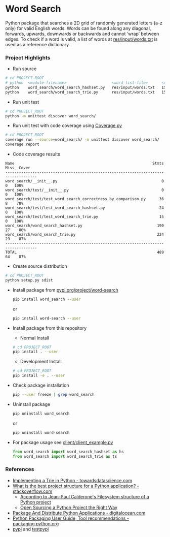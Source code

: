 # Word Search

Python package that searches a 2D grid of randomly generated letters (a-z only) for valid English words. Words can be found along any diagonal, forwards, upwards, downwards or backwards and cannot ‘wrap’ between edges. To check if a word is valid, a list of words at [res/input/words.txt](res/input/words.txt) is used as a reference dictionary.


### Project Highlights

- Run source
```bash
# cd PROJECT_ROOT
# python  <module-filename>                    <word-list-file>      <cols>   <rows>
python    word_search/word_search_hashset.py   res/input/words.txt   15       15
python    word_search/word_search_trie.py      res/input/words.txt   15       15
```

- Run unit test
```bash
# cd PROJECT_ROOT
python -m unittest discover word_search/
```

- Run unit test with code coverage using [Coverage.py](https://coverage.readthedocs.io/en/coverage-4.5.1/)
```bash
# cd PROJECT_ROOT
coverage run --source=word_search/ -m unittest discover word_search/
coverage report
```

- Code coverage results
```
Name                                                             Stmts   Miss  Cover
------------------------------------------------------------------------------------
word_search/__init__.py                                              0      0   100%
word_search/test/__init__.py                                         0      0   100%
word_search/test/test_word_search_correctness_by_comparison.py      36      8    78%
word_search/test/test_word_search_hashset.py                        24      0   100%
word_search/test/test_word_search_trie.py                           15      0   100%
word_search/word_search_hashset.py                                 190     27    86%
word_search/word_search_trie.py                                    224     29    87%
------------------------------------------------------------------------------------
TOTAL                                                              489     64    87%
```

- Create source distribution
```bash
# cd PROJECT_ROOT
python setup.py sdist
```

-  Install package from [pypi.org/project/word-search](https://pypi.org/project/word-search/)
    ```bash
    pip install word_search --user
    ```
    or
    ```bash
    pip install word-search --user
    ```

-  Install package from this repository
	- Normal Install
	```bash
	# cd PROJECT_ROOT
	pip install . --user
	```

	- Development Install
	```bash
	# cd PROJECT_ROOT
	pip install -e . --user
	```

- Check package installation
    ```bash
    pip --user freeze | grep word_search
    ```

-  Uninstall package
    ```bash
    pip uninstall word_search
    ```
    or
    ```bash
    pip uninstall word-search
    ```

- For package usage see [client/client_example.py](client/client_example.py)
    ```python
    from word_search import word_search_hashset as hs
    from word_search import word_search_trie as ts
    ```


### References
- [Implementing a Trie in Python - towardsdatascience.com](https://towardsdatascience.com/implementing-a-trie-data-structure-in-python-in-less-than-100-lines-of-code-a877ea23c1a1)
- [What is the best project structure for a Python application? - stackoverflow.com](https://stackoverflow.com/questions/193161/what-is-the-best-project-structure-for-a-python-application)
  - [According to Jean-Paul Calderone's Filesystem structure of a Python project](https://stackoverflow.com/a/5998845/2105028)
  - [Open Sourcing a Python Project the Right Way](https://stackoverflow.com/a/19871661/2105028)
- [Package And Distribute Python Applications - digitalocean.com](https://www.digitalocean.com/community/tutorials/how-to-package-and-distribute-python-applications)
- [Python Packaging User Guide, Tool recommendations - packaging.python.org](https://packaging.python.org/guides/tool-recommendations/)
- [pypi](https://pypi.python.org/pypi) and [testpypi](https://testpypi.python.org/pypi)

<br/>
